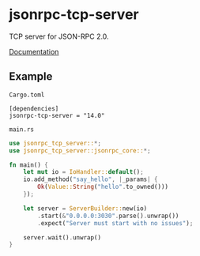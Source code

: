 # jsonrpc-tcp-server
TCP server for JSON-RPC 2.0.

[Documentation](http://paritytech.github.io/jsonrpc/jsonrpc_tcp_server/index.html)

## Example

`Cargo.toml`

```
[dependencies]
jsonrpc-tcp-server = "14.0"
```

`main.rs`

```rust
use jsonrpc_tcp_server::*;
use jsonrpc_tcp_server::jsonrpc_core::*;

fn main() {
	let mut io = IoHandler::default();
	io.add_method("say_hello", |_params| {
		Ok(Value::String("hello".to_owned()))
	});

	let server = ServerBuilder::new(io)
		.start(&"0.0.0.0:3030".parse().unwrap())
		.expect("Server must start with no issues");

	server.wait().unwrap()
}
```


